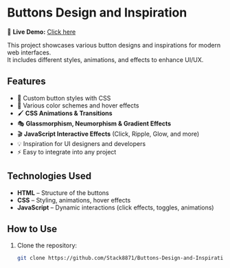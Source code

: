 # Buttons Design and Inspiration

🚀 **Live Demo:** [Click here](https://stack8871.github.io/Buttons-Design-and-Inspiration/)

This project showcases various button designs and inspirations for modern web interfaces.  
It includes different styles, animations, and effects to enhance UI/UX.

## Features
- 📌 Custom button styles with CSS
- 🎨 Various color schemes and hover effects
- 🖌️ **CSS Animations & Transitions**
- 🎭 **Glassmorphism, Neumorphism & Gradient Effects**
- 🎬 **JavaScript Interactive Effects** (Click, Ripple, Glow, and more)
- 💡 Inspiration for UI designers and developers
- ⚡ Easy to integrate into any project

## Technologies Used
- **HTML** – Structure of the buttons
- **CSS** – Styling, animations, hover effects
- **JavaScript** – Dynamic interactions (click effects, toggles, animations)

## How to Use
1. Clone the repository:
   ```bash
   git clone https://github.com/Stack8871/Buttons-Design-and-Inspiration.git
